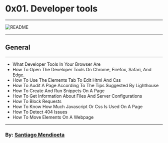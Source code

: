 # 0x01. Developer tools

------------

<img src="https://i.ibb.co/NFsfdKJ/README.jpg" alt="README" border="0">

------------

## General

------------

- What Developer Tools In Your Browser Are
- How To Open The Developer Tools On Chrome, Firefox, Safari, And Edge.
- How To Use The Elements Tab To Edit Html And Css
- How To Audit A Page According To The Tips Suggested By Lighthouse
- How To Create And Run Snippets On A Page
- How To Get Information About Files And Server Configurations
- How To Block Requests
- How To Know How Much Javascript Or Css Is Used On A Page
- How To Detect 404 Issues
- How To Move Elements On A Webpage

------------

### By: <a href="github.com/stostat">Santiago Mendioeta</a>

